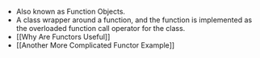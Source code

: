 - Also known as Function Objects.
- A class wrapper around a function, and the function is implemented as the overloaded function call operator for the class.
- [[Why Are Functors Useful]]
- [[Another More Complicated Functor Example]]
